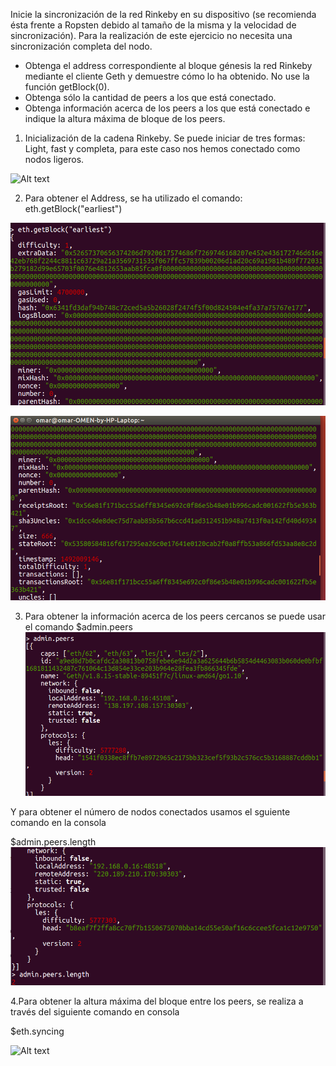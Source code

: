 Inicie la sincronización de la red Rinkeby en su dispositivo (se recomienda ésta frente a
Ropsten debido al tamaño de la misma y la velocidad de sincronización).
Para la realización de este ejercicio no necesita una sincronización completa del nodo.
- Obtenga el address correspondiente al bloque génesis la red Rinkeby mediante el
cliente Geth y demuestre cómo lo ha obtenido. No use la función getBlock(0).
- Obtenga sólo la cantidad de peers a los que está conectado.
- Obtenga información acerca de los peers a los que está conectado e indique la
altura máxima de bloque de los peers.
1. Inicialización de la cadena Rinkeby.
Se puede iniciar de tres formas: Light, fast y completa, para este caso nos hemos conectado como nodos ligeros.

![Alt text](https://github.com/OmarLozano/Diseno-y-Desarrollo/blob/master/PEC1/Ejercicio2/2_sincronizaci%C3%B3n%20como%20nodo%20light.png "Iniciando nodo light")


2. Para obtener el Address, se ha utilizado el comando: eth.getBlock("earliest")

![Alt text](https://github.com/OmarLozano/Diseno-y-Desarrollo/blob/master/PEC1/Ejercicio2/2_Addres%20bloque%20genesis.png "Address bloque origen - 1")


![Alt text](https://github.com/OmarLozano/Diseno-y-Desarrollo/blob/master/PEC1/Ejercicio2/2_Address%20bloque%20genesis%202.png "Address bloque origen - 2")

3. Para obtener la información acerca de los peers cercanos se puede usar el comando
$admin.peers
![Alt text](https://github.com/OmarLozano/Diseno-y-Desarrollo/blob/master/PEC1/Ejercicio2/2_info%20nodos.png "Información nodos")

Y para obtener el número de nodos conectados usamos el sguiente comando en la consola

$admin.peers.length
![Alt text](https://github.com/OmarLozano/Diseno-y-Desarrollo/blob/master/PEC1/Ejercicio2/2_info%20numero%20de%20nodos.png "número de nodos conectados")

4.Para obtener la altura máxima del bloque entre los peers, se realiza a través del siguiente comando en consola

$eth.syncing

![Alt text](https://github.com/OmarLozano/Diseno-y-Desarrollo/blob/master/PEC1/Ejercicio2/2_Altura%20del%20bloque%20m%C3%A1s%20alto.png "Altura bloque más alto")
